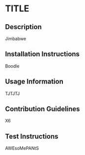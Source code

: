 
# TITLE
## Description
Jimbabwe
## Installation Instructions
Boodle
## Usage Information
TJTJTJ
## Contribution Guidelines
X6
## Test Instructions
AWEsoMePANtS
            